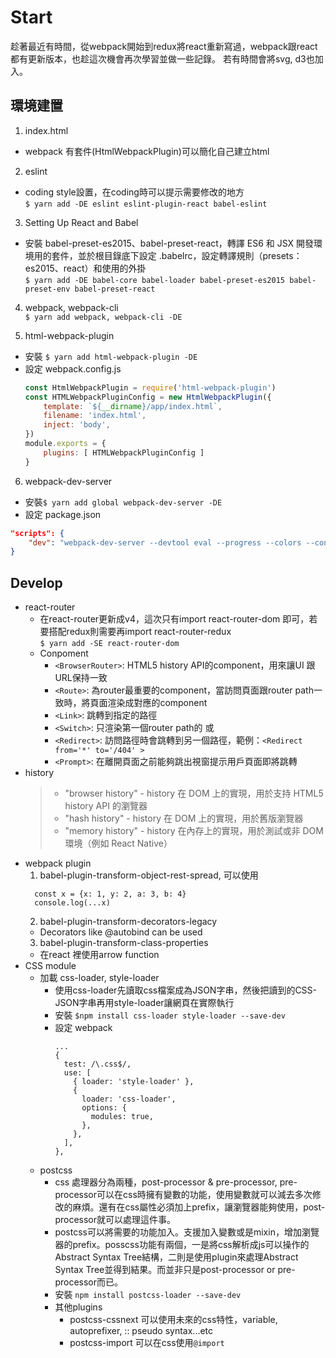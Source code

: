 # Start

趁著最近有時間，從webpack開始到redux將react重新寫過，webpack跟react都有更新版本，也趁這次機會再次學習並做一些記錄。
若有時間會將svg, d3也加入。

## 環境建置
1. index.html  
  - webpack 有套件(HtmlWebpackPlugin)可以簡化自己建立html

2. eslint  
  - coding style設置，在coding時可以提示需要修改的地方  
  `$ yarn add -DE eslint eslint-plugin-react babel-eslint`

3. Setting Up React and Babel  
  - 安裝 babel-preset-es2015、babel-preset-react，轉譯 ES6 和 JSX 開發環境用的套件，並於根目錄底下設定 .babelrc，設定轉譯規則（presets：es2015、react）和使用的外掛  
  `$ yarn add -DE babel-core babel-loader babel-preset-es2015 babel-preset-env babel-preset-react`

4. webpack, webpack-cli  
  `$ yarn add webpack, webpack-cli -DE`

5. html-webpack-plugin  
  - 安裝 `$ yarn add html-webpack-plugin -DE`  
  - 設定 webpack.config.js  
    ```js
    const HtmlWebpackPlugin = require('html-webpack-plugin')
    const HTMLWebpackPluginConfig = new HtmlWebpackPlugin({
        template: `${__dirname}/app/index.html`,
        filename: 'index.html',
        inject: 'body',
    })
    module.exports = {
        plugins: [ HTMLWebpackPluginConfig ]
    }
    ```

6. webpack-dev-server
  - 安裝`$ yarn add global webpack-dev-server -DE`
  - 設定 package.json
```json
"scripts": {
    "dev": "webpack-dev-server --devtool eval --progress --colors --content-base build"
}
```
## Develop
- react-router
  - 在react-router更新成v4，這次只有import react-router-dom 即可，若要搭配redux則需要再import react-router-redux  
    `$ yarn add -SE react-router-dom`
  - Conpoment
    - `<BrowserRouter>`: HTML5 history API的component，用來讓UI 跟URL保持一致
    - `<Route>`: 為router最重要的component，當訪問頁面跟router path一致時，將頁面渲染成對應的component
    - `<Link>`: 跳轉到指定的路徑
    - `<Switch>`: 只渲染第一個router path的<Route> 或 <Redirect>
    - `<Redirect>`: 訪問路徑時會跳轉到另一個路徑，範例：`<Redirect from='*' to='/404' >`
    - `<Prompt>`: 在離開頁面之前能夠跳出視窗提示用戶頁面即將跳轉
- history  
  > - "browser history" - history 在 DOM 上的實現，用於支持 HTML5 history API 的瀏覽器  
  > - "hash history" - history 在 DOM 上的實現，用於舊版瀏覽器    
  > - "memory history" - history 在內存上的實現，用於測試或非 DOM 環境（例如 React Native）  
- webpack plugin
  1. babel-plugin-transform-object-rest-spread, 可以使用
  ```
    const x = {x: 1, y: 2, a: 3, b: 4}
    console.log(...x)
  ```
  2. babel-plugin-transform-decorators-legacy  
    - Decorators like @autobind can be used
  3. babel-plugin-transform-class-properties  
    - 在react 裡使用arrow function
- CSS module
  - 加載 css-loader, style-loader
    - 使用css-loader先讀取css檔案成為JSON字串，然後把讀到的CSS-JSON字串再用style-loader讓網頁在實際執行
    - 安裝 `$npm install css-loader style-loader --save-dev`
    - 設定 webpack
      ```
      ...
      {
        test: /\.css$/,
        use: [
          { loader: 'style-loader' },
          {
            loader: 'css-loader',
            options: {
              modules: true,
            },
          },
        ],
      },
      ```
  - postcss
    - css 處理器分為兩種，post-processor & pre-processor, pre-processor可以在css時擁有變數的功能，使用變數就可以減去多次修改的麻煩。還有在css屬性必須加上prefix，讓瀏覽器能夠使用，post-processor就可以處理這件事。
    - postcss可以將需要的功能加入。支援加入變數或是mixin，增加瀏覽器的prefix。posscss功能有兩個，一是將css解析成js可以操作的Abstract Syntax Tree結構，二則是使用plugin來處理Abstract Syntax Tree並得到結果。而並非只是post-processor or pre-processor而已。
    - 安裝 `npm install postcss-loader --save-dev`
    - 其他plugins
      - postcss-cssnext 可以使用未來的css特性，variable, autoprefixer, :: pseudo syntax...etc
      - postcss-import 可以在css使用`@import`
